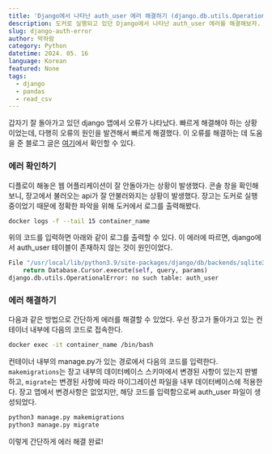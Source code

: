 ```yaml
---
title: 'Django에서 나타난 auth_user 에러 해결하기 (django.db.utils.OperationalError: no such table: auth_user)'
description: 도커로 실행되고 있던 Django에서 나타난 auth_user 에러를 해결해보자.
slug: django-auth-error
author: 박하람
category: Python
datetime: 2024. 05. 16
language: Korean
featured: None
tags:
  - django
  - pandas
  - read_csv
---
```


갑자기 잘 돌아가고 있던 django 앱에서 오류가 나타났다. 빠르게 해결해야 하는 상황이었는데, 다행히 오류의 원인을 발견해서 빠르게 해결했다. 이 오류를 해결하는 데 도움을 준 블로그 글은 [여기](https://velog.io/@sonhm-code/%EC%9F%9D%EA%B3%A0%EC%97%90%EC%84%9C-no-such-table-authuser-%EC%97%90%EB%9F%AC-%ED%95%B4%EA%B2%B0-%EB%B0%A9%EB%B2%95)에서 확인할 수 있다.

### 에러 확인하기

디플로이 해놓은 웹 어플리케이션이 잘 안돌아가는 상황이 발생했다. 콘솔 창을 확인해보니, 장고에서 불러오는 api가 잘 안불러와지는 상황이 발생했다. 장고는 도커로 실행 중이었기 때문에 정확한 파악을 위해 도커에서 로그를 출력해봤다.

```bash
docker logs -f --tail 15 container_name
```

위의 코드를 입력하면 아래와 같이 로그를 출력할 수 있다. 이 에러에 따르면, django에서 auth_user 테이블이 존재하지 않는 것이 원인이었다.

```py
File "/usr/local/lib/python3.9/site-packages/django/db/backends/sqlite3/base.py", line 357, in execute
    return Database.Cursor.execute(self, query, params)
django.db.utils.OperationalError: no such table: auth_user
```

### 에러 해결하기

다음과 같은 방법으로 간단하게 에러를 해결할 수 있었다. 우선 장고가 돌아가고 있는 컨테이너 내부에 다음의 코드로 접속한다.

```bash
docker exec -it container_name /bin/bash
```

컨테이너 내부의 manage.py가 있는 경로에서 다음의 코드를 입력한다. `makemigrations`는 장고 내부의 데이터베이스 스키마에서 변경된 사항이 있는지 판별하고, `migrate`는 변경된 사항에 따라 마이그레이션 파일을 내부 데이터베이스에 적용한다. 장고 앱에서 변경사항은 없었지만, 해당 코드를 입력함으로써 auth_user 파일이 생성되었다.

```bash
python3 manage.py makemigrations
python3 manage.py migrate
```

이렇게 간단하게 에러 해결 완료!
